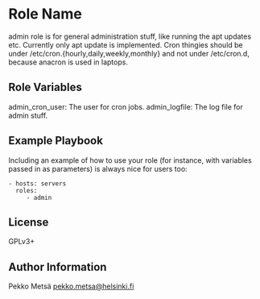 Role Name
=========

admin role is for general administration stuff, like running the apt
updates etc.  Currently only apt update is implemented.  Cron thingies
should be under /etc/cron.{hourly,daily,weekly,monthly} and not under
/etc/cron.d, because anacron is used in laptops.


Role Variables
--------------

admin_cron_user: The user for cron jobs.
admin_logfile: The log file for admin stuff.


Example Playbook
----------------

Including an example of how to use your role (for instance, with variables passed in as parameters) is always nice for users too:

    - hosts: servers
      roles:
         - admin

License
-------

GPLv3+

Author Information
------------------

Pekko Metsä <pekko.metsa@helsinki.fi>
